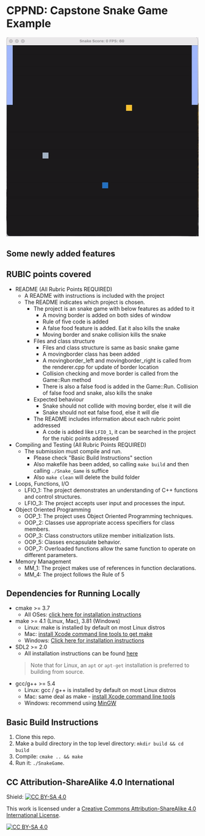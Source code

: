 # CPPND: Capstone Snake Game Example

<img src="Snake.gif"/>

## Some newly added features


## RUBIC points covered
- README (All Rubric Points REQUIRED)
  - A README with instructions is included with the project
  - The README indicates which project is chosen.
    - The project is an snake game with below features as added to it
      - A moving border is added on both sides of window
      - Rule of five code is added
      - A false food feature is added. Eat it also kills the snake
      - Moving border and snake collision kills the snake
    - Files and class structure
      - Files and class structure is same as basic snake game
      - A movingborder class has been added
      - A movingborder_left and movingborder_right is called from the renderer.cpp for update of border location
      - Collision checking and move border is called from the Game::Run method
      - There is also a false food is added in the Game::Run. Collision of false food and snake, also kills the snake
    - Expected behaviour
      - Snake should not collide with moving border, else it will die
      - Snake should not eat false food, else it will die
    - The README includes information about each rubric point addressed
      - A code is added like `LFIO_1`, it can be searched in the project for the rubic points addressed
- Compiling and Testing (All Rubric Points REQUIRED)
  - The submission must compile and run.
    - Please check "Basic Build Instructions" section
    - Also makefile has been added, so calling `make build` and then calling `./Snake_Game` is suffice
    - Also `make clean` will delete the build folder
- Loops, Functions, I/O
  - LFIO_1: The project demonstrates an understanding of C++ functions and control structures.
  - LFIO_3: The project accepts user input and processes the input.
- Object Oriented Programming
  - OOP_1: The project uses Object Oriented Programming techniques.
  - OOP_2: Classes use appropriate access specifiers for class members.
  - OOP_3: Class constructors utilize member initialization lists.
  - OOP_5: Classes encapsulate behavior.
  - OOP_7: Overloaded functions allow the same function to operate on different parameters.
- Memory Management
  - MM_1: The project makes use of references in function declarations.
  - MM_4: The project follows the Rule of 5

## Dependencies for Running Locally
* cmake >= 3.7
  * All OSes: [click here for installation instructions](https://cmake.org/install/)
* make >= 4.1 (Linux, Mac), 3.81 (Windows)
  * Linux: make is installed by default on most Linux distros
  * Mac: [install Xcode command line tools to get make](https://developer.apple.com/xcode/features/)
  * Windows: [Click here for installation instructions](http://gnuwin32.sourceforge.net/packages/make.htm)
* SDL2 >= 2.0
  * All installation instructions can be found [here](https://wiki.libsdl.org/Installation)
  >Note that for Linux, an `apt` or `apt-get` installation is preferred to building from source. 
* gcc/g++ >= 5.4
  * Linux: gcc / g++ is installed by default on most Linux distros
  * Mac: same deal as make - [install Xcode command line tools](https://developer.apple.com/xcode/features/)
  * Windows: recommend using [MinGW](http://www.mingw.org/)

## Basic Build Instructions

1. Clone this repo.
2. Make a build directory in the top level directory: `mkdir build && cd build`
3. Compile: `cmake .. && make`
4. Run it: `./SnakeGame`.


## CC Attribution-ShareAlike 4.0 International


Shield: [![CC BY-SA 4.0][cc-by-sa-shield]][cc-by-sa]

This work is licensed under a
[Creative Commons Attribution-ShareAlike 4.0 International License][cc-by-sa].

[![CC BY-SA 4.0][cc-by-sa-image]][cc-by-sa]

[cc-by-sa]: http://creativecommons.org/licenses/by-sa/4.0/
[cc-by-sa-image]: https://licensebuttons.net/l/by-sa/4.0/88x31.png
[cc-by-sa-shield]: https://img.shields.io/badge/License-CC%20BY--SA%204.0-lightgrey.svg
